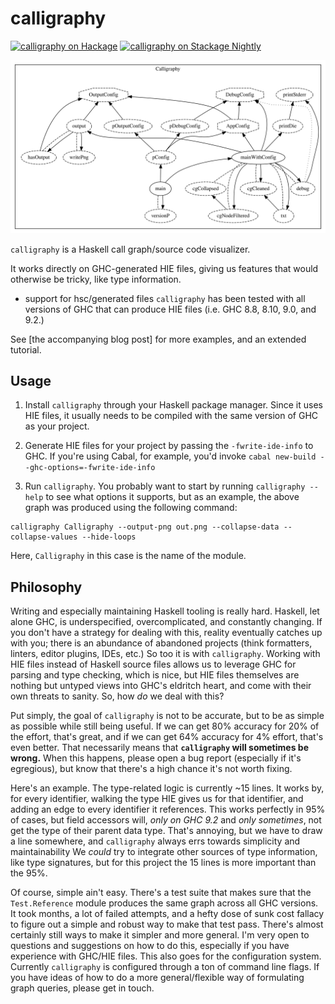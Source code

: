 # calligraphy
[![calligraphy on Hackage](https://img.shields.io/hackage/v/calligraphy)](http://hackage.haskell.org/package/calligraphy)
[![calligraphy on Stackage Nightly](https://stackage.org/package/calligraphy/badge/nightly)](https://stackage.org/nightly/package/calligraphy)

![Calligraphy](./calligraphy.svg)

`calligraphy` is a Haskell call graph/source code visualizer.

It works directly on GHC-generated HIE files, giving us features that would otherwise be tricky, like type information.
- support for hsc/generated files
`calligraphy` has been tested with all versions of GHC that can produce HIE files (i.e. GHC 8.8, 8.10, 9.0, and 9.2.)

See [the accompanying blog post] for more examples, and an extended tutorial.

## Usage

1. Install `calligraphy` through your Haskell package manager.
Since it uses HIE files, it usually needs to be compiled with the same version of GHC as your project.

2. Generate HIE files for your project by passing the `-fwrite-ide-info` to GHC.
If you're using Cabal, for example, you'd invoke `cabal new-build --ghc-options=-fwrite-ide-info`

3. Run `calligraphy`.
You probably want to start by running `calligraphy --help` to see what options it supports, but as an example, the above graph was produced using the following command:
```
calligraphy Calligraphy --output-png out.png --collapse-data --collapse-values --hide-loops
```
Here, `Calligraphy` in this case is the name of the module.

## Philosophy

Writing and especially maintaining Haskell tooling is really hard.
Haskell, let alone GHC, is underspecified, overcomplicated, and constantly changing.
If you don't have a strategy for dealing with this, reality eventually catches up with you; there is an abundance of abandoned projects (think formatters, linters, editor plugins, IDEs, etc.)
So too it is with `calligraphy`.
Working with HIE files instead of Haskell source files allows us to leverage GHC for parsing and type checking, which is nice, but HIE files themselves are nothing but untyped views into GHC's eldritch heart, and come with their own threats to sanity.
So, how _do_ we deal with this?

Put simply, the goal of `calligraphy` is not to be accurate, but to be as simple as possible while still being useful.
If we can get 80% accuracy for 20% of the effort, that's great, and if we can get 64% accuracy for 4% effort, that's even better.
That necessarily means that **`calligraphy` will sometimes be wrong.**
When this happens, please open a bug report (especially if it's egregious), but know that there's a high chance it's not worth fixing.

Here's an example.
The type-related logic is currently ~15 lines.
It works by, for every identifier, walking the type HIE gives us for that identifier, and adding an edge to every identifier it references.
This works perfectly in 95% of cases, but field accessors will, _only on GHC 9.2_ and _only sometimes_, not get the type of their parent data type.
That's annoying, but we have to draw a line somewhere, and `calligraphy` always errs towards simplicity and maintainability
We _could_ try to integrate other sources of type information, like type signatures, but for this project the 15 lines is more important than the 95%.

Of course, simple ain't easy.
There's a test suite that makes sure that the `Test.Reference` module produces the same graph across all GHC versions.
It took months, a lot of failed attempts, and a hefty dose of sunk cost fallacy to figure out a simple and robust way to make that test pass.
There's almost certainly still ways to make it simpler and more general.
I'm very open to questions and suggestions on how to do this, especially if you have experience with GHC/HIE files.
This also goes for the configuration system.
Currently `calligraphy` is configured through a ton of command line flags.
If you have ideas of how to do a more general/flexible way of formulating graph queries, please get in touch.
